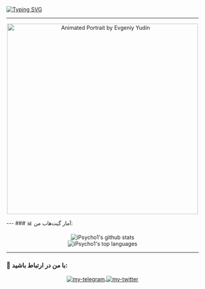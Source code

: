 <a href="https://git.io/typing-svg"><img src="https://readme-typing-svg.demolab.com?font=Bitcount+Grid+Double&pause=1000&color=5DFF58&center=true&vCenter=true&random=true&width=435&lines=+%D9%87%D8%B3%D8%AA%D9%85+iPsycho+%D8%B3%D9%84%D8%A7%D9%85+%D9%85%D9%86+%F0%9F%A4%9D;%D8%A8%D9%87+%D8%B5%D9%81%D8%AD%D9%87+%DA%AF%DB%8C%D8%AA+%D9%87%D8%A7%D8%A8+%D9%85%D9%86+%D8%AE%D9%88%D8%B4+%D8%A2%D9%85%D8%AF%DB%8C%D8%AF" alt="Typing SVG" /></a>

---
<p align="center">
  <img src="https://mir-s3-cdn-cf.behance.net/project_modules/max_1200/e8573a161921919.63ce8c3574251.gif" alt="Animated Portrait by Evgeniy Yudin" width="500"/>
</p>
---
### 📊 آمار گیت‌هاب من:
<p align="center">
  <img src="https://github-readme-stats.vercel.app/api?username=iPsycho1&show_icons=true&theme=tokyonight&hide_border=true&count_private=true" alt="iPsycho1's github stats" />
  <br/>
  <img src="https://github-readme-stats.vercel.app/api/top-langs/?username=iPsycho1&layout=compact&theme=tokyonight&hide_border=true" alt="iPsycho1's top languages" />
</p>

---

### 🤝 با من در ارتباط باشید:
<p align="center">
  <a href="https://t.me/YOUR-TELEGRAM-ID" target="_blank">
    <img align="center" src="https://img.shields.io/badge/Telegram-2CA5E0?style=for-the-badge&logo=telegram&logoColor=white" alt="my-telegram"/>
  </a>
  <a href="https://twitter.com/YOUR-TWITTER-USERNAME" target="_blank">
    <img align="center" src="https://img.shields.io/badge/Twitter-1DA1F2?style=for-the-badge&logo=twitter&logoColor=white" alt="my-twitter"/>
  </a>
</p>
